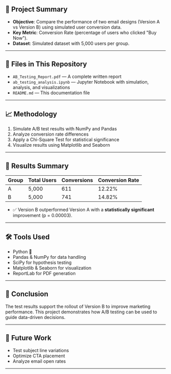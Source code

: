 ## 🧪 Project Summary
- **Objective**: Compare the performance of two email designs (Version A vs Version B) using simulated user conversion data.
- **Key Metric**: Conversion Rate (percentage of users who clicked "Buy Now").
- **Dataset**: Simulated dataset with 5,000 users per group.

---

## 📂 Files in This Repository

- `AB_Testing_Report.pdf` — A complete written report
- `ab_testing_analysis.ipynb` — Jupyter Notebook with simulation, analysis, and visualizations 
- `README.md` — This documentation file

---

## 📈 Methodology

1. Simulate A/B test results with NumPy and Pandas
2. Analyze conversion rate differences
3. Apply a Chi-Square Test for statistical significance
4. Visualize results using Matplotlib and Seaborn

---

## 🧪 Results Summary

| Group | Total Users | Conversions | Conversion Rate |
|-------|-------------|-------------|-----------------|
| A     | 5,000       | 611         | 12.22%          |
| B     | 5,000       | 741         | 14.82%          |

- ✅ Version B outperformed Version A with a **statistically significant** improvement (p = 0.00003).

---

## 🛠️ Tools Used

- Python 🐍
- Pandas & NumPy for data handling
- SciPy for hypothesis testing
- Matplotlib & Seaborn for visualization
- ReportLab for PDF generation

---

## 📌 Conclusion

The test results support the rollout of Version B to improve marketing performance. This project demonstrates how A/B testing can be used to guide data-driven decisions.

---

## 🚀 Future Work

- Test subject line variations
- Optimize CTA placement
- Analyze email open rates

---
